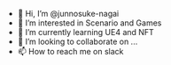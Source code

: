 - 👋 Hi, I’m @junnosuke-nagai
- 👀 I’m interested in Scenario and Games
- 🌱 I’m currently learning UE4 and NFT
- 💞️ I’m looking to collaborate on ...
- 📫 How to reach me on slack

<!---
junnosuke-nagai/junnosuke-nagai is a ✨ special ✨ repository because its `README.md` (this file) appears on your GitHub profile.
You can click the Preview link to take a look at your changes.
--->
